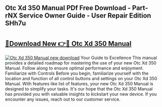 ## Otc Xd 350 Manual PDf Free Download - Part-rNX Service Owner Guide - User Repair Edition SHh7u

# <h2><a href="http://bc81904.oget.top/?id=Otc+Xd+350+Manual">🔗Download New 👉🔴 Otc Xd 350 Manual</a></h2>

[![Otc Xd 350 Manual new download](https://i.imgur.com/5g1atiW.png)](http://bc81904.oget.top/?id=Otc+Xd+350+Manual)
Your Guide to Excellence This manual provides a detailed roadmap for mastering the use of your new Otc Xd 350 Manual. Follow along to ensure optimal performance and enjoyment. Familiarize with Controls Before you begin, familiarize yourself with the location and function of all control buttons and settings on your Otc Xd 350 Manual. With features like list of features, your new Otc Xd 350 Manual is designed to simplify your tasks. It's our hope that the Otc Xd 350 Manual has provided you with valuable insights to kickstart your new device. If you encounter any issues, reach out to our customer service.

